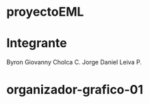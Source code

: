 # proyectoEML
# Integrante
Byron Giovanny Cholca C.
Jorge Daniel Leiva P.

# organizador-grafico-01
